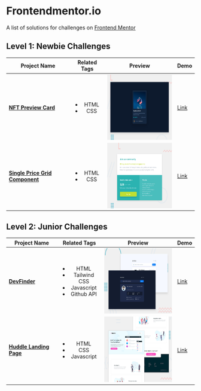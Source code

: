 # Frontendmentor.io

A list of solutions for challenges on [Frontend Mentor](https://www.frontendmentor.io/)

## Level 1: Newbie Challenges

| Project Name                                                                                                 | Related Tags            | Preview                                                                                                           | Demo |
| ------------------------------------------------------------------------------------------------------------ | :----------------------: | ------------------------------------------------- | ----- |
| **[NFT Preview Card](https://github.com/Gioant/nft-preview-card/)** | <ul><li>HTML</li><li>CSS</li></ul> | <img src="https://github.com/Gioant/nft-preview-card/blob/main/design/desktop-preview.jpg" height="175px" width="auto"/>  | [Link](https://gioant.github.io/DevFinder/)|
| **[Single Price Grid Component](https://github.com/Gioant/single-price-grid-component)** | <ul><li>HTML</li><li>CSS</li></ul> | <img src="https://github.com/Gioant/single-price-grid-component/blob/main/design/desktop-preview.jpg" height="175px" width="auto"/>  | [Link](https://gioant.github.io/single-price-grid-component/)|

## Level 2: Junior Challenges

| Project Name                                                                                                 | Related Tags            | Preview                                                                                                           | Demo |
| ------------------------------------------------------------------------------------------------------------ | :----------------------: | ------------------------------------------------- | ----- |
| **[DevFinder](https://github.com/Gioant/DevFinder/)** | <ul><li>HTML</li><li>Tailwind CSS</li><li>Javascript</li><li>Github API</li></ul> | <img src="https://github.com/Gioant/DevFinder/blob/main/design/preview.jpeg" height="175px" width="auto"/>  | [Link](https://gioant.github.io/DevFinder/)|
| **[Huddle Landing Page](https://github.com/Gioant/Huddle-Landing-Page/)** | <ul><li>HTML</li><li>CSS</li><li>Javascript</li></ul> | <img src="https://github.com/Gioant/Huddle-Landing-Page/blob/main/design/desktop-preview.jpg" height="175px" width="auto"/>  | [Link](https://gioant.github.io/Huddle-Landing-Page/)|




